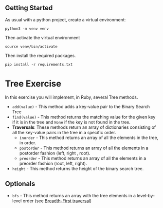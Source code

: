 ## Getting Started

As usual with a python project, create a virtual environment:

```
python3 -m venv venv
```

Then activate the virtual environment

```
source venv/bin/activate
```

Then install the required packages.

```
pip install -r requirements.txt
```

# Tree Exercise

In this exercise you will implement, in Ruby, several Tree methods.

- `add(value)` - This method adds a key-value pair to the Binary Search Tree
- `find(value)` - This method returns the matching value for the given key if it is in the tree and `None` if the key is not found in the tree.
-  **Traversals**:  These methods return an array of dictionaries consisting of all the key-value pairs in the tree in a specific order.
    - `inorder` - This method returns an array of all the elements in the tree, in order.
    - `postorder` - This method returns an array of all the elements in a postorder fashion (left, right , root).
    - `preorder` - This method returns an array of all the elements in a preorder fashion (root, left, right).
- `height` - This method returns the height of the binary search tree.

## Optionals

- `bfs` - This method returns an array with the tree elements in a level-by-level order (see [Breadth-First traversal](https://www.cs.bu.edu/teaching/c/tree/breadth-first/))
